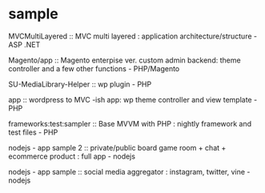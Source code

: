 sample
======
MVCMultiLayered :: MVC multi layered : application architecture/structure - ASP .NET 

Magento/app :: Magento enterpise ver. custom admin backend: theme controller and a few other functions - PHP/Magento

SU-MediaLibrary-Helper :: wp plugin - PHP

app :: wordpress to MVC -ish app: wp theme controller and view template - PHP

frameworks:test:sampler :: Base MVVM with PHP : nightly framework and test files - PHP

nodejs - app sample 2 :: private/public board game room + chat + ecommerce product : full app - nodejs 

nodejs - app sample :: social media aggregator : instagram, twitter, vine - nodejs

